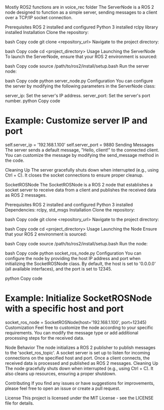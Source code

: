 Mostly ROS2 functions are in voice_rec folder
The ServerNode is a ROS 2 node designed to function as a simple server, sending messages to a client over a TCP/IP socket connection.

Prerequisites
ROS 2 installed and configured
Python 3 installed
rclpy library installed
Installation
Clone the repository:

bash
Copy code
git clone <repository_url>
Navigate to the project directory:

bash
Copy code
cd <project_directory>
Usage
Launching the ServerNode
To launch the ServerNode, ensure that your ROS 2 environment is sourced:

bash
Copy code
source /path/to/ros2/install/setup.bash
Run the server node:

bash
Copy code
python server_node.py
Configuration
You can configure the server by modifying the following parameters in the ServerNode class:

server_ip: Set the server's IP address.
server_port: Set the server's port number.
python
Copy code
# Example: Customize server IP and port
self.server_ip = '192.168.1.100'
self.server_port = 9880
Sending Messages
The server sends a default message, "Hello, client!" to the connected client. You can customize the message by modifying the send_message method in the code.

Cleaning Up
The server gracefully shuts down when interrupted (e.g., using Ctrl + C). It closes the socket connections to ensure proper cleanup.




SocketROSNode
The SocketROSNode is a ROS 2 node that establishes a socket server to receive data from a client and publishes the received data as ROS 2 messages.

Prerequisites
ROS 2 installed and configured
Python 3 installed
Dependencies: rclpy, std_msgs
Installation
Clone the repository:

bash
Copy code
git clone <repository_url>
Navigate to the project directory:

bash
Copy code
cd <project_directory>
Usage
Launching the Node
Ensure that your ROS 2 environment is sourced:

bash
Copy code
source /path/to/ros2/install/setup.bash
Run the node:

bash
Copy code
python socket_ros_node.py
Configuration
You can configure the node by providing the host IP address and port when initializing the SocketROSNode class. By default, the host is set to '0.0.0.0' (all available interfaces), and the port is set to 12345.

python
Copy code
# Example: Initialize SocketROSNode with a specific host and port
socket_ros_node = SocketROSNode(host='192.168.1.100', port=12345)
Customization
Feel free to customize the node according to your specific requirements. You can modify the message type or add additional processing steps for the received data.

Node Behavior
The node initializes a ROS 2 publisher to publish messages to the 'socket_ros_topic'.
A socket server is set up to listen for incoming connections on the specified host and port.
Once a client connects, the received data is processed and published as ROS 2 messages.
Cleaning Up
The node gracefully shuts down when interrupted (e.g., using Ctrl + C). It also cleans up resources, ensuring a proper shutdown.

Contributing
If you find any issues or have suggestions for improvements, please feel free to open an issue or create a pull request.

License
This project is licensed under the MIT License - see the LICENSE file for details.
